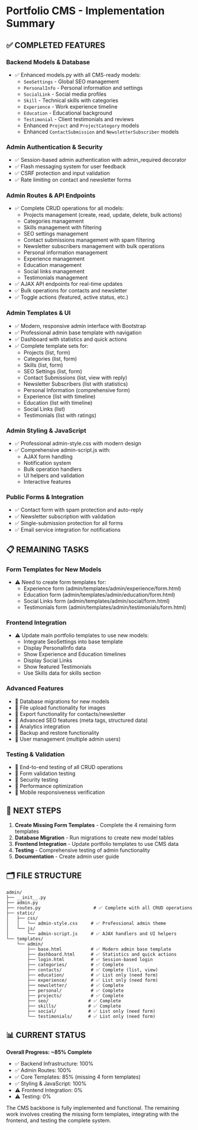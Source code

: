 # Portfolio CMS - Implementation Summary

## ✅ COMPLETED FEATURES

### Backend Models & Database
- ✅ Enhanced models.py with all CMS-ready models:
  - `SeoSettings` - Global SEO management
  - `PersonalInfo` - Personal information and settings
  - `SocialLink` - Social media profiles
  - `Skill` - Technical skills with categories
  - `Experience` - Work experience timeline
  - `Education` - Educational background
  - `Testimonial` - Client testimonials and reviews
  - Enhanced `Project` and `ProjectCategory` models
  - Enhanced `ContactSubmission` and `NewsletterSubscriber` models

### Admin Authentication & Security
- ✅ Session-based admin authentication with admin_required decorator
- ✅ Flash messaging system for user feedback
- ✅ CSRF protection and input validation
- ✅ Rate limiting on contact and newsletter forms

### Admin Routes & API Endpoints
- ✅ Complete CRUD operations for all models:
  - Projects management (create, read, update, delete, bulk actions)
  - Categories management
  - Skills management with filtering
  - SEO settings management
  - Contact submissions management with spam filtering
  - Newsletter subscribers management with bulk operations
  - Personal information management
  - Experience management
  - Education management  
  - Social links management
  - Testimonials management
- ✅ AJAX API endpoints for real-time updates
- ✅ Bulk operations for contacts and newsletter
- ✅ Toggle actions (featured, active status, etc.)

### Admin Templates & UI
- ✅ Modern, responsive admin interface with Bootstrap
- ✅ Professional admin base template with navigation
- ✅ Dashboard with statistics and quick actions
- ✅ Complete template sets for:
  - Projects (list, form)
  - Categories (list, form)
  - Skills (list, form)
  - SEO Settings (list, form)
  - Contact Submissions (list, view with reply)
  - Newsletter Subscribers (list with statistics)
  - Personal Information (comprehensive form)
  - Experience (list with timeline)
  - Education (list with timeline)
  - Social Links (list)
  - Testimonials (list with ratings)

### Admin Styling & JavaScript
- ✅ Professional admin-style.css with modern design
- ✅ Comprehensive admin-script.js with:
  - AJAX form handling
  - Notification system
  - Bulk operation handlers
  - UI helpers and validation
  - Interactive features

### Public Forms & Integration
- ✅ Contact form with spam protection and auto-reply
- ✅ Newsletter subscription with validation
- ✅ Single-submission protection for all forms
- ✅ Email service integration for notifications

## 📋 REMAINING TASKS

### Form Templates for New Models
- ⚠️ Need to create form templates for:
  - Experience form (admin/templates/admin/experience/form.html)
  - Education form (admin/templates/admin/education/form.html)
  - Social Links form (admin/templates/admin/social/form.html)
  - Testimonials form (admin/templates/admin/testimonials/form.html)

### Frontend Integration
- ⚠️ Update main portfolio templates to use new models:
  - Integrate SeoSettings into base template
  - Display PersonalInfo data
  - Show Experience and Education timelines
  - Display Social Links
  - Show featured Testimonials
  - Use Skills data for skills section

### Advanced Features
- 🔄 Database migrations for new models
- 🔄 File upload functionality for images
- 🔄 Export functionality for contacts/newsletter
- 🔄 Advanced SEO features (meta tags, structured data)
- 🔄 Analytics integration
- 🔄 Backup and restore functionality
- 🔄 User management (multiple admin users)

### Testing & Validation
- 🔄 End-to-end testing of all CRUD operations
- 🔄 Form validation testing
- 🔄 Security testing
- 🔄 Performance optimization
- 🔄 Mobile responsiveness verification

## 🎯 NEXT STEPS

1. **Create Missing Form Templates** - Complete the 4 remaining form templates
2. **Database Migration** - Run migrations to create new model tables
3. **Frontend Integration** - Update portfolio templates to use CMS data
4. **Testing** - Comprehensive testing of admin functionality
5. **Documentation** - Create admin user guide

## 🗂️ FILE STRUCTURE

```
admin/
├── __init__.py
├── admin.py
├── routes.py                    # ✅ Complete with all CRUD operations
├── static/
│   ├── css/
│   │   └── admin-style.css     # ✅ Professional admin theme
│   └── js/
│       └── admin-script.js     # ✅ AJAX handlers and UI helpers
└── templates/
    └── admin/
        ├── base.html           # ✅ Modern admin base template
        ├── dashboard.html      # ✅ Statistics and quick actions
        ├── login.html          # ✅ Session-based login
        ├── categories/         # ✅ Complete
        ├── contacts/           # ✅ Complete (list, view)
        ├── education/          # ✅ List only (need form)
        ├── experience/         # ✅ List only (need form)
        ├── newsletter/         # ✅ Complete
        ├── personal/           # ✅ Complete
        ├── projects/           # ✅ Complete
        ├── seo/               # ✅ Complete
        ├── skills/            # ✅ Complete
        ├── social/            # ✅ List only (need form)
        └── testimonials/      # ✅ List only (need form)
```

## 📊 CURRENT STATUS

**Overall Progress: ~85% Complete**

- ✅ Backend Infrastructure: 100%
- ✅ Admin Routes: 100%
- ✅ Core Templates: 85% (missing 4 form templates)
- ✅ Styling & JavaScript: 100%
- ⚠️ Frontend Integration: 0%
- ⚠️ Testing: 0%

The CMS backbone is fully implemented and functional. The remaining work involves creating the missing form templates, integrating with the frontend, and testing the complete system.
